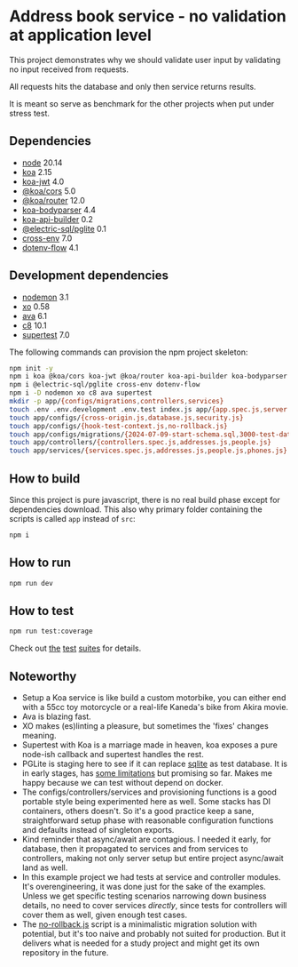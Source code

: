 # Address book service - no validation at application level

This project demonstrates why we should validate user input by validating no
input received from requests.

All requests hits the database and only then service returns results.

It is meant so serve as benchmark for the other projects when put under stress
test.

## Dependencies

- [node][node] 20.14
- [koa][koa] 2.15
- [koa-jwt][koa-jwt] 4.0
- [@koa/cors][koa-cors] 5.0
- [@koa/router][koa-router] 12.0
- [koa-bodyparser][koa-bodyparser] 4.4
- [koa-api-builder][koa-api-builder] 0.2
- [@electric-sql/pglite][pglite] 0.1
- [cross-env][cross-env] 7.0
- [dotenv-flow][dotenv-flow] 4.1

## Development dependencies

- [nodemon][nodemon] 3.1
- [xo][xo] 0.58
- [ava][ava] 6.1
- [c8][c8] 10.1
- [supertest][supertest] 7.0

The following commands can provision the npm project skeleton:

```bash
npm init -y 
npm i koa @koa/cors koa-jwt @koa/router koa-api-builder koa-bodyparser
npm i @electric-sql/pglite cross-env dotenv-flow
npm i -D nodemon xo c8 ava supertest
mkdir -p app/{configs/migrations,controllers,services}
touch .env .env.development .env.test index.js app/{app.spec.js,server.js} 
touch app/configs/{cross-origin.js,database.js,security.js} 
touch app/configs/{hook-test-context.js,no-rollback.js}
touch app/configs/migrations/{2024-07-09-start-schema.sql,3000-test-data.sql}
touch app/controllers/{controllers.spec.js,addresses.js,people.js}
touch app/services/{services.spec.js,addresses.js,people.js,phones.js}
```

## How to build

Since this project is pure javascript, there is no real build phase except for
dependencies download. This also why primary folder containing the scripts is
called `app` instead of `src`:

```bash
npm i
```

## How to run

```bash
npm run dev
```

## How to test

```bash
npm run test:coverage
```

Check out [the][spec-app] [test][spec-service] [suites][spec-controller] for
details.

## Noteworthy

- Setup a Koa service is like build a custom motorbike, you can either end with
  a 55cc toy motorcycle or a real-life Kaneda's bike from Akira movie.
- Ava is blazing fast.
- XO makes (es)linting a pleasure, but sometimes the 'fixes' changes meaning.
- Supertest with Koa is a marriage made in heaven, koa exposes a pure node-ish
  callback and supertest handles the rest.
- PGLite is staging here to see if it can replace [sqlite][sqlite] as test
  database. It is in early stages, has [some limitations][limitations] but
  promising so far. Makes me happy because we can test without depend on docker.
- The configs/controllers/services and provisioning functions is a good portable
  style being experimented here as well. Some stacks has DI containers, others
  doesn't. So it's a good practice keep a sane, straightforward setup phase with
  reasonable configuration functions and defaults instead of singleton exports.
- Kind reminder that async/await are contagious. I needed it early, for
  database, then it propagated to services and from services to controllers,
  making not only server setup but entire project async/await land as well.
- In this example project we had tests at service and controller modules. It's
  overengineering, it was done just for the sake of the examples. Unless we get
  specific testing scenarios narrowing down business details, no need to cover
  services _directly_, since tests for controllers will cover them as well,
  given enough test cases.
- The [no-rollback.js][no-rollback] script is a minimalistic migration solution
  with potential, but it's too naive and probably not suited for production. But
  it delivers what is needed for a study project and might get its own
  repository in the future.

[node]: https://nodejs.org
[koa]: https://koajs.com
[koa-jwt]: https://www.npmjs.com/package/koa-jwt
[koa-cors]: https://www.npmjs.com/package/@koa/cors
[koa-router]: https://www.npmjs.com/package/koa-router
[koa-bodyparser]: https://www.npmjs.com/package/koa-bodyparser
[koa-api-builder]: https://www.npmjs.com/package/koa-api-builder
[pglite]: https://www.npmjs.com/package/@electric-sql/pglite
[cross-env]: https://www.npmjs.com/package/cross-env
[dotenv-flow]: https://www.npmjs.com/package/dotenv-flow
[nodemon]: <https://www.npmjs.com/package/nodemon>
[xo]: <https://www.npmjs.com/package/xo>
[ava]: <https://www.npmjs.com/package/ava>
[c8]: <https://www.npmjs.com/package/c8>
[supertest]: <https://www.npmjs.com/package/supertest>
[sqlite]: https://sqlite.org
[limitations]: https://github.com/electric-sql/pglite?tab=readme-ov-file#limitations
[spec-app]: ./app/app.spec.js
[spec-service]: ./app/services/services.spec.js
[spec-controller]: ./app/controllers/controllers.spec.js
[no-rollback]: ./app/configs/no-rollback.js
